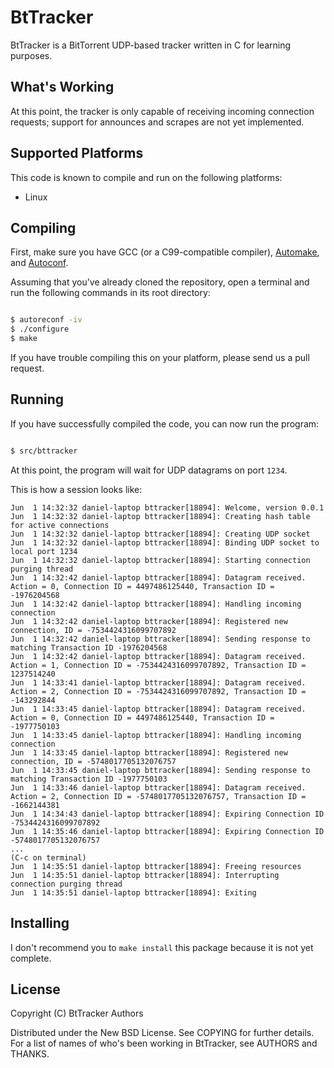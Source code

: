 # BtTracker

BtTracker is a BitTorrent UDP-based tracker written in C for learning purposes.

## What's Working

At this point, the tracker is only capable of receiving incoming connection
requests; support for announces and scrapes are not yet implemented.

## Supported Platforms

This code is known to compile and run on the following platforms:

* Linux

## Compiling

First, make sure you have GCC (or a C99-compatible compiler),
[Automake](http://www.gnu.org/software/automake/), and
[Autoconf](http://www.gnu.org/software/autoconf/‎).

Assuming that you've already cloned the repository, open a terminal and run the
following commands in its root directory:

````bash

$ autoreconf -iv
$ ./configure
$ make
````

If you have trouble compiling this on your platform, please send us a pull
request.

## Running

If you have successfully compiled the code, you can now run the program:

````bash

$ src/bttracker
````

At this point, the program will wait for UDP datagrams on port `1234`.

This is how a session looks like:

    Jun  1 14:32:32 daniel-laptop bttracker[18894]: Welcome, version 0.0.1
    Jun  1 14:32:32 daniel-laptop bttracker[18894]: Creating hash table for active connections
    Jun  1 14:32:32 daniel-laptop bttracker[18894]: Creating UDP socket
    Jun  1 14:32:32 daniel-laptop bttracker[18894]: Binding UDP socket to local port 1234
    Jun  1 14:32:32 daniel-laptop bttracker[18894]: Starting connection purging thread
    Jun  1 14:32:42 daniel-laptop bttracker[18894]: Datagram received. Action = 0, Connection ID = 4497486125440, Transaction ID = -1976204568
    Jun  1 14:32:42 daniel-laptop bttracker[18894]: Handling incoming connection
    Jun  1 14:32:42 daniel-laptop bttracker[18894]: Registered new connection, ID = -7534424316099707892
    Jun  1 14:32:42 daniel-laptop bttracker[18894]: Sending response to matching Transaction ID -1976204568
    Jun  1 14:32:42 daniel-laptop bttracker[18894]: Datagram received. Action = 1, Connection ID = -7534424316099707892, Transaction ID = 1237514240
    Jun  1 14:33:41 daniel-laptop bttracker[18894]: Datagram received. Action = 2, Connection ID = -7534424316099707892, Transaction ID = -143292844
    Jun  1 14:33:45 daniel-laptop bttracker[18894]: Datagram received. Action = 0, Connection ID = 4497486125440, Transaction ID = -1977750103
    Jun  1 14:33:45 daniel-laptop bttracker[18894]: Handling incoming connection
    Jun  1 14:33:45 daniel-laptop bttracker[18894]: Registered new connection, ID = -5748017705132076757
    Jun  1 14:33:45 daniel-laptop bttracker[18894]: Sending response to matching Transaction ID -1977750103
    Jun  1 14:33:46 daniel-laptop bttracker[18894]: Datagram received. Action = 2, Connection ID = -5748017705132076757, Transaction ID = -1662144381
    Jun  1 14:34:43 daniel-laptop bttracker[18894]: Expiring Connection ID -7534424316099707892
    Jun  1 14:35:46 daniel-laptop bttracker[18894]: Expiring Connection ID -5748017705132076757
    ...
    (C-c on terminal)
    Jun  1 14:35:51 daniel-laptop bttracker[18894]: Freeing resources
    Jun  1 14:35:51 daniel-laptop bttracker[18894]: Interrupting connection purging thread
    Jun  1 14:35:51 daniel-laptop bttracker[18894]: Exiting

## Installing

I don't recommend you to `make install` this package because it is not yet
complete.

## License

Copyright (C) BtTracker Authors

Distributed under the New BSD License. See COPYING for further details. For a
list of names of who's been working in BtTracker, see AUTHORS and THANKS.
